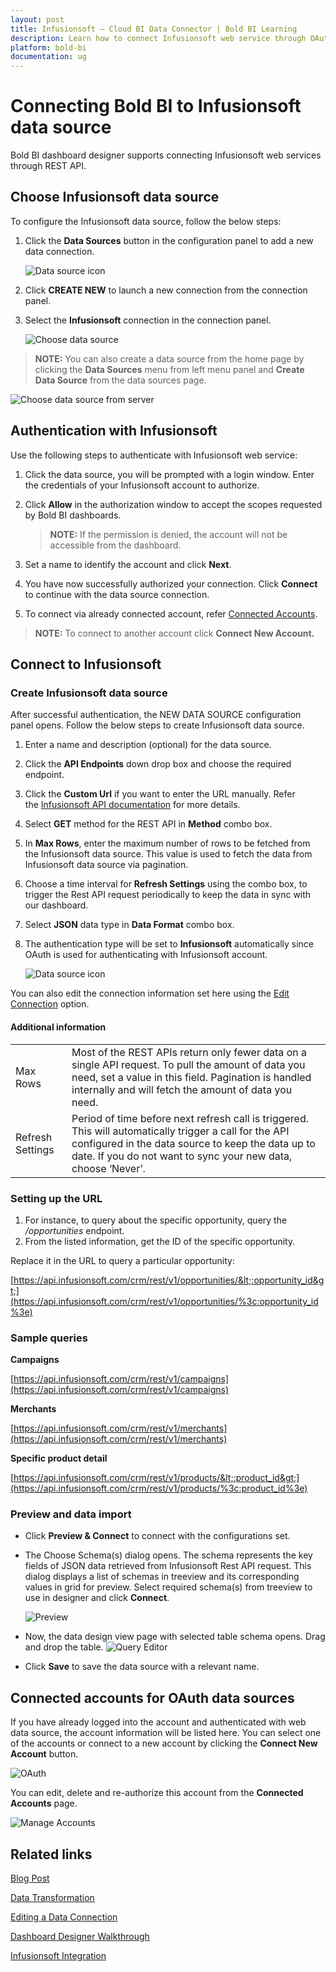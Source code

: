 ```yaml
---
layout: post
title: Infusionsoft – Cloud BI Data Connector | Bold BI Learning
description: Learn how to connect Infusionsoft web service through OAuth-based authentication with Bold BI Cloud and create data source.
platform: bold-bi
documentation: ug
---
```


# Connecting Bold BI to Infusionsoft data source
Bold BI dashboard designer supports connecting Infusionsoft web services through REST API. 

## Choose Infusionsoft data source
To configure the Infusionsoft data source, follow the below steps:
1. Click the **Data Sources** button in the configuration panel to add a new data connection.

   ![Data source icon](/static/assets/cloud/working-with-datasource/data-connectors/images/common/DataSourcesIcon.png)

2. Click **CREATE NEW** to launch a new connection from the connection panel.
3. Select the **Infusionsoft** connection in the connection panel.

   ![Choose data source](/static/assets/cloud/working-with-datasource/data-connectors/images/Infusionsoft/ChooseDS.png)

> **NOTE:**  You can also create a data source from the home page by clicking the **Data Sources** menu from left menu panel and **Create Data Source** from the data sources page.

   ![Choose data source from server](/static/assets/cloud/working-with-datasource/data-connectors/images/Infusionsoft/ChooseDS_Server.png)

## Authentication with Infusionsoft
Use the following steps to authenticate with Infusionsoft web service:

1. Click the data source, you will be prompted with a login window. Enter the credentials of your Infusionsoft account to authorize.
2. Click **Allow** in the authorization window to accept the scopes requested by Bold BI dashboards.

   > **NOTE:**  If the permission is denied, the account will not be accessible from the dashboard.

3. Set a name to identify the account and click **Next**. 
4. You have now successfully authorized your connection. Click **Connect** to continue with the data source connection.
5. To connect via already connected account, refer [Connected Accounts](/cloud-bi/working-with-data-source/data-connectors/infusionsoft/#connected-accounts-for-oauth-data-sources).

> **NOTE:**  To connect to another account click **Connect New Account.**


## Connect to Infusionsoft
### Create Infusionsoft data source
After successful authentication, the NEW DATA SOURCE configuration panel opens. Follow the below steps to create Infusionsoft data source.
1. Enter a name and description (optional) for the data source.
2. Click the **API Endpoints** down drop box and choose the required endpoint.
3. Click the **Custom Url** if you want to enter the URL manually. Refer the [Infusionsoft API documentation](https://developer.infusionsoft.com/docs/rest/#!/Account_Info/getAccountProfileUsingGET) for more details.  
4. Select **GET** method for the REST API in **Method** combo box.
5. In **Max Rows**, enter the maximum number of rows to be fetched from the Infusionsoft data source. This value is used to fetch the data from Infusionsoft data source via pagination.
6. Choose a time interval for **Refresh Settings** using the combo box, to trigger the Rest API request periodically to keep the data in sync with our dashboard.  
7. Select **JSON** data type in **Data Format** combo box.
8. The authentication type will be set to **Infusionsoft** automatically since OAuth is used for authenticating with Infusionsoft account.

   ![Data source icon](/static/assets/cloud/working-with-datasource/data-connectors/images/Infusionsoft/DataSourceView.png)

You can also edit the connection information set here using the [Edit Connection](/cloud-bi/working-with-data-source/editing-a-data-connection/) option.

#### Additional information
<table width="600">
<tr>
<td>
Max Rows
</td>
<td>
Most of the REST APIs return only fewer data on a single API request. To pull the amount of data you need, set a value in this field.  
Pagination is handled internally and will fetch the amount of data you need.
</td>
</tr>
<tr>
<td>
Refresh Settings
</td>
<td>
Period of time before next refresh call is triggered. This will automatically trigger a call for the API configured in the data source to keep the data up to date. If you do not want to sync your new data, choose ‘Never’.
</td>
</tr>
</table>

### Setting up the URL
1. For instance, to query about the specific opportunity, query the <i>/opportunities</i> endpoint.
2. From the listed information, get the ID of the specific opportunity.

Replace it in the URL to query a particular opportunity:

[https://api.infusionsoft.com/crm/rest/v1/opportunities/&lt;:opportunity_id&gt;](https://api.infusionsoft.com/crm/rest/v1/opportunities/%3c:opportunity_id%3e)

### Sample queries
**Campaigns**

[https://api.infusionsoft.com/crm/rest/v1/campaigns](https://api.infusionsoft.com/crm/rest/v1/campaigns)

**Merchants**

[https://api.infusionsoft.com/crm/rest/v1/merchants](https://api.infusionsoft.com/crm/rest/v1/merchants)

**Specific product detail**

[https://api.infusionsoft.com/crm/rest/v1/products/&lt;:product_id&gt;](https://api.infusionsoft.com/crm/rest/v1/products/%3c:product_id%3e)

### Preview and data import
* Click **Preview & Connect** to connect with the configurations set.
* The Choose Schema(s) dialog opens. The schema represents the key fields of JSON data retrieved from Infusionsoft Rest API request. This dialog displays a list of schemas in treeview and its corresponding values in grid for preview. Select required schema(s) from treeview to use in designer and click **Connect**.

   ![Preview](/static/assets/cloud/working-with-datasource/data-connectors/images/common/Preview.png)

* Now, the data design view page with selected table schema opens. Drag and drop the table.
   ![Query Editor](/static/assets/cloud/working-with-datasource/data-connectors/images/common/QueryEditor.png)

* Click **Save** to save the data source with a relevant name.

## Connected accounts for OAuth data sources
If you have already logged into the account and authenticated with web data source, the account information will be listed here. You can select one of the accounts or connect to a new account by clicking the **Connect New Account** button.

   ![OAuth](/static/assets/cloud/working-with-datasource/data-connectors/images/Infusionsoft/OAuthDS.png)

You can edit, delete and re-authorize this account from the **Connected Accounts** page.

   ![Manage Accounts](/static/assets/cloud/working-with-datasource/data-connectors/images/Infusionsoft/ManageDS.png)

## Related links

[Blog Post](https://www.boldbi.com/blog/getting-insights-from-key-infusionsoft-metrics)

[Data Transformation](/cloud-bi/working-with-data-source/transforming-data/joining-table/)

[Editing a Data Connection](/cloud-bi/working-with-data-source/editing-a-data-connection/)   

[Dashboard Designer Walkthrough](/cloud-bi/getting-started/quick-start/)

[Infusionsoft Integration](https://www.boldbi.com/integrations/infusionsoft?utm_source=syncfusion&utm_medium=documentation&utm_campaign=boldbiinfusionsoftintegration)
